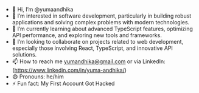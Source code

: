 - 👋 Hi, I’m @yumaandhika
- 👀 I’m interested in software development, particularly in building robust applications and solving complex problems with modern technologies.
- 🌱 I’m currently learning about advanced TypeScript features, optimizing API performance, and exploring new tools and frameworks.
- 💞️ I’m looking to collaborate on projects related to web development, especially those involving React, TypeScript, and innovative API solutions.
- 📫 How to reach me yumandhika@gmail.com or via LinkedIn: (https://www.linkedin.com/in/yuma-andhika/)
- 😄 Pronouns: he/him
- ⚡ Fun fact: My First Account Got Hacked

<!---
yumaandhika/yumaandhika is a ✨ special ✨ repository because its `README.md` (this file) appears on your GitHub profile.
You can click the Preview link to take a look at your changes.
--->

